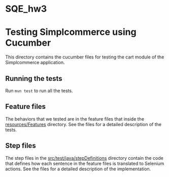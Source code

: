 # SQE_hw3

# Testing Simplcommerce using Cucumber
This directory contains the cucumber files for testing the cart module of the Simplcommerce application.

## Running the tests
Run ```mvn test``` to run all the tests.

## Feature files
The behaviors that we tested are in the feature files that inside the [resources/Features](resources/Features) directory. See the files for a detailed description of the tests.

## Step files
The step files in the [src/test/java/stepDefinitions](src/test/java/stepDefinitions) directory contain the code that defines how each sentence in the feature files is translated to Selenium actions. See the files for a detailed description of the implementation.
